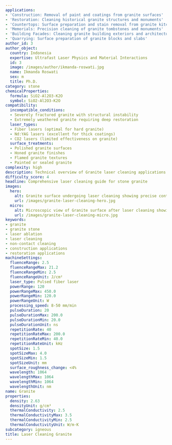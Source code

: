 ```yaml
---
applications:
- 'Construction: Removal of paint and coatings from granite surfaces'
- 'Restoration: Cleaning historical granite structures and monuments'
- 'Countertops: Surface preparation and stain removal from granite kitchen surfaces'
- 'Memorials: Precision cleaning of granite tombstones and monuments'
- 'Building Facades: Cleaning granite building exteriors and architectural elements'
- 'Quarrying: Surface preparation of granite blocks and slabs'
author_id: 3
author_object:
  country: Indonesia
  expertise: Ultrafast Laser Physics and Material Interactions
  id: 3
  image: /images/author/ikmanda-roswati.jpg
  name: Ikmanda Roswati
  sex: m
  title: Ph.D.
category: stone
chemicalProperties:
  formula: SiO2-Al2O3-K2O
  symbol: SiO2-Al2O3-K2O
compatibility:
  incompatible_conditions:
  - Severely fractured granite with structural instability
  - Extremely weathered granite requiring deep restoration
  laser_types:
  - Fiber lasers (optimal for hard granite)
  - Nd:YAG lasers (excellent for thick coatings)
  - CO2 lasers (limited effectiveness on granite)
  surface_treatments:
  - Polished granite surfaces
  - Honed granite finishes
  - Flamed granite textures
  - Painted or sealed granite
complexity: high
description: Technical overview of Granite laser cleaning applications and parameters
difficulty_score: 4
headline: Comprehensive laser cleaning guide for stone granite
images:
  hero:
    alt: Granite surface undergoing laser cleaning showing precise contamination removal
    url: /images/granite-laser-cleaning-hero.jpg
  micro:
    alt: Microscopic view of Granite surface after laser cleaning showing detailed surface structure
    url: /images/granite-laser-cleaning-micro.jpg
keywords:
- granite
- granite stone
- laser ablation
- laser cleaning
- non-contact cleaning
- construction applications
- restoration applications
machineSettings:
  fluenceRange: 2.5
  fluenceRangeMax: 21.2
  fluenceRangeMin: 2.5
  fluenceRangeUnit: J/cm²
  laser_type: Pulsed fiber laser
  powerRange: 120
  powerRangeMax: 450.0
  powerRangeMin: 120.0
  powerRangeUnit: W
  processing_speed: 8-50 mm/min
  pulseDuration: 20
  pulseDurationMax: 200.0
  pulseDurationMin: 20.0
  pulseDurationUnit: ns
  repetitionRate: 40
  repetitionRateMax: 200.0
  repetitionRateMin: 40.0
  repetitionRateUnit: kHz
  spotSize: 1.5
  spotSizeMax: 4.0
  spotSizeMin: 1.5
  spotSizeUnit: mm
  surface_roughness_change: <4%
  wavelength: 1064
  wavelengthMax: 1064
  wavelengthMin: 1064
  wavelengthUnit: nm
name: Granite
properties:
  density: 2.63
  densityUnit: g/cm³
  thermalConductivity: 2.5
  thermalConductivityMax: 3.5
  thermalConductivityMin: 2.5
  thermalConductivityUnit: W/m·K
subcategory: igneous
title: Laser Cleaning Granite
---
```

